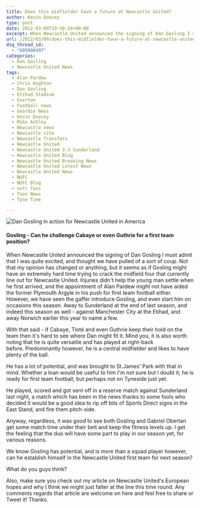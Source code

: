 ```yaml
---
title: Does this midfielder have a future at Newcastle United?
author: Kevin Doocey
type: post
date: 2012-03-09T19:50:54+00:00
excerpt: When Newcastle United announced the signing of Dan Gosling I must admit that I was quite excited, and thought we have pulled of a sort of coup. Not that my opinion has changed..
url: /2012/03/09/does-this-midfielder-have-a-future-at-newcastle-united/
dsq_thread_id:
  - "605008497"
categories:
  - Dan Gosling
  - Newcastle United News
tags:
  - Alan Pardew
  - Chris Hughton
  - Dan Gosling
  - Etihad Stadium
  - Everton
  - Football news
  - Geordie News
  - Kevin Doocey
  - Mike Ashley
  - Newcastle news
  - Newcastle site
  - Newcastle Transfers
  - Newcastle United
  - Newcastle United 3-3 Sunderland
  - Newcastle United Blog
  - Newcastle United Breaking News
  - Newcastle United Latest News
  - Newcastle United News
  - NUFC
  - NUFC Blog
  - nufc fans
  - Toon News
  - Tyne Time

---
```

![Dan Gosling in action for Newcastle United in America](http://www.tynetime.com/wp-content/uploads/2012/03/Dan-Gosling-NUFC.jpg "Dan-Gosling-NUFC")

#### Gosling - Can he challenge Cabaye or even Guthrie for a first team position?

When Newcastle United announced the signing of Dan Gosling I must admit that I was quite excited, and thought we have pulled of a sort of coup. Not that my opinion has changed or anything, but it seems as if Gosling might have an extremely hard time trying to crack the midfield four that currently line out for Newcastle United. Injuries didn't help the young man settle when he first arrived, and the  appointment of Alan Pardew might not have aided the former Plymouth Argyle in his push for first team football either. However, we have seen the gaffer introduce Gosling, and even start him on occasions this season. Away to Sunderland at the end of last season, and indeed this season as well - against Manchester City at the Etihad, and away Norwich earlier this year to name a few.

With that said - if Cabaye, Tioté and even Guthrie keep their hold on the team then it's hard to see where Dan might fit it. Mind you, it is also worth noting that he is quite versatile and has played at right-back before. Predominantly however, he is a central midfielder and likes to have plenty of the ball.

He has a lot of potential, and was brought to St.James' Park with that in mind. Whether a loan would be useful to him I'm not sure but I doubt it; he is ready for first team football, but perhaps not on Tyneside just yet.

He played, scored and got sent off in a reserve match against Sunderland last night, a match which has been in the news thanks to some fools who decided it would be a good idea to rip off bits of Sports Direct signs in the East Stand, and fire them pitch-side.

Anyway, regardless, it was good to see both Gosling and Gabriel Obertan get some match time under their belt and keep the fitness levels up. I get the feeling that the duo will have some part to play in our season yet, for various reasons.

We know Gosling has potential, and is more than a squad player however, can he establish himself in the Newcastle United first team for next season?

What do you guys think?

Also, make sure you check out my article on Newcastle United's European hopes and why I think we might just falter at the line this time round. Any comments regards that article are welcome on here and feel free to share or Tweet it! Thanks.
